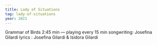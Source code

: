 ```yaml
---
title: Lady of Situations
tag: lady-of-situations
year: 2021
---
```

Grammar of Birds
2:45 min
— playing every 15 min
songwriting: Josefina Gilardi
lyrics : Josefina Gilardi & Isidora Gilardi

